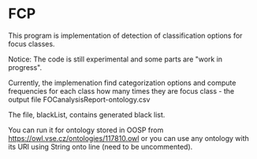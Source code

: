# FCP
This program is implementation of detection of classification options for focus classes.

Notice: The code is still experimental and some parts are "work in progress".

Currently, the implemenation find categorization options and compute frequencies for each class how many times they are focus class - the output file FOCanalysisReport-ontology.csv

The file, blackList, contains generated black list.

You can run it for ontology stored in OOSP from https://owl.vse.cz/ontologies/117810.owl or you can use any ontology with its URI using String onto line (need to be uncommented).
